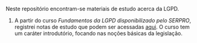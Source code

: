 Neste repositório encontram-se materiais de estudo acerca da LGPD.


1. A partir do curso *Fundamentos da LGPD disponibilizado pelo SERPRO*, registrei notas de estudo que podem ser acessadas [aqui](./fundamentos-SERPRO/fundamentosLGPD.md). O curso tem um caráter introdutório, focando nas noções básicas da legislação.
